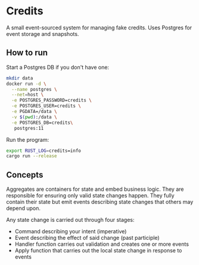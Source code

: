 # Credits

A small event-sourced system for managing fake credits. Uses Postgres for event storage and snapshots.

## How to run

Start a Postgres DB if you don't have one:

```sh
mkdir data
docker run -d \
  --name postgres \
  --net=host \
  -e POSTGRES_PASSWORD=credits \
  -e POSTGRES_USER=credits \
  -e PGDATA=/data \
  -v $(pwd):/data \
  -e POSTGRES_DB=credits\
   postgres:11
```

Run the program:

```sh
export RUST_LOG=credits=info
cargo run --release
```

## Concepts

Aggregates are containers for state and embed business logic. They are responsible for ensuring
only valid state changes happen. They fully contain their state but emit events describing state
changes that others may depend upon.

Any state change is carried out through four stages:

- Command describing your intent (imperative)
- Event describing the effect of said change (past participle)
- Handler function carries out validation and creates one or more events
- Apply function that carries out the local state change in response to events 
